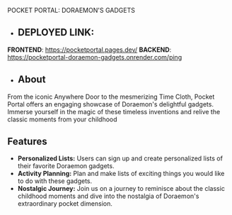 POCKET PORTAL: DORAEMON'S GADGETS

- ## DEPLOYED LINK:
**FRONTEND**: https://pocketportal.pages.dev/
**BACKEND**: https://pocketportal-doraemon-gadgets.onrender.com/ping

- ## About
From the iconic Anywhere Door to the mesmerizing Time Cloth, Pocket Portal offers an engaging showcase of Doraemon's delightful gadgets. Immerse yourself in the magic of these timeless inventions and relive the classic moments from your childhood

## Features
- **Personalized Lists:** Users can sign up and create personalized lists of their favorite Doraemon gadgets.
- **Activity Planning:** Plan and make lists of exciting things you would like to do with these gadgets.
- **Nostalgic Journey:** Join us on a journey to reminisce about the classic childhood moments and dive into the nostalgia of Doraemon's extraordinary pocket dimension.

 

